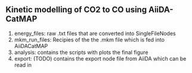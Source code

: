 
Kinetic modelling of CO2 to CO using AiiDA-CatMAP
-------------------------------------------------

1. energy_files: raw .txt files that are converted into SingleFileNodes
2. mkm_run_files: Recipies of the the .mkm file which is fed into AiiDACatMAP
3. analysis: contains the scripts with plots the final figure
4. export: (TODO) contains the export node file from AiiDA which can be read in
